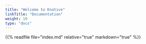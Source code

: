 ```yaml
---
title: "Welcome to Knative"
linkTitle: "Documentation"
weight: 10
type: "docs"
---
```


{{% readfile file="index.md" relative="true" markdown="true" %}}

